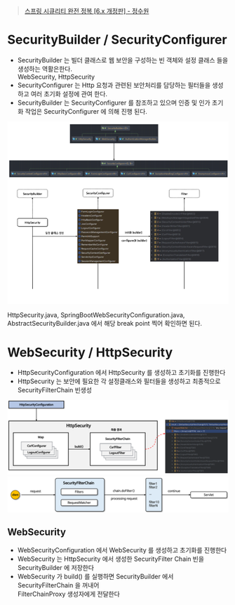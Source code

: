 > [스프링 시큐리티 완전 정복 [6.x 개정판] - 정수원](https://www.inflearn.com/course/%EC%8A%A4%ED%94%84%EB%A7%81-%EC%8B%9C%ED%81%90%EB%A6%AC%ED%8B%B0-%EC%99%84%EC%A0%84%EC%A0%95%EB%B3%B5/dashboard) 

# SecurityBuilder / SecurityConfigurer
- SecurityBuilder 는 빌더 클래스로 웹 보안을 구성하는 빈 객체와 설정 클래스 들을 생성하는 역활은한다.   
  WebSecurity, HttpSecurity
- SecurityConfigurer 는 Http 요청과 관련된 보안처리를 담당하는 필터들을 생성하고 여러 초기화 설정에 관여 한다.
- SecurityBuilder 는 SecurityConfigurer 를 참조하고 있으며 인증 및 인가 초기화 작업은 SecurityConfigurer 에 의해 진행 된다.

![img_1.png](img/SecurityBuilder_Configurer.png)
![img_1.png](img/SecurityBuilder_Configurer2.png)

HttpSecurity.java, SpringBootWebSecurityConfiguration.java, AbstractSecurityBuilder.java 에서 
해당 break point 찍어 확인하면 된다.

# WebSecurity / HttpSecurity
- HttpSecurityConfiguration 에서 HttpSecurity 를 생성하고 초기화를 진행한다
- HttpSecurity 는 보안에 필요한 각 설정클래스와 필터들을 생성하고 최종적으로 SecurityFilterChain 빈생성

![img.png](img/HttpSecurity.png)
![img.png](img/filterChain.png)

## WebSecurity
- WebSecurityConfiguration 에서 WebSecurity 를 생성하고 초기화를 진행한다
- WebSecurity 는 HttpSecurity 에서 생성한 SecurityFilter Chain 빈을 SecurityBuilder 에 저장한다
- WebSecurity 가 build() 를 실행하면 SecurityBuilder 에서 SecurityFilterChain 을 꺼내어   
  FilterChainProxy 생성자에게 전달한다